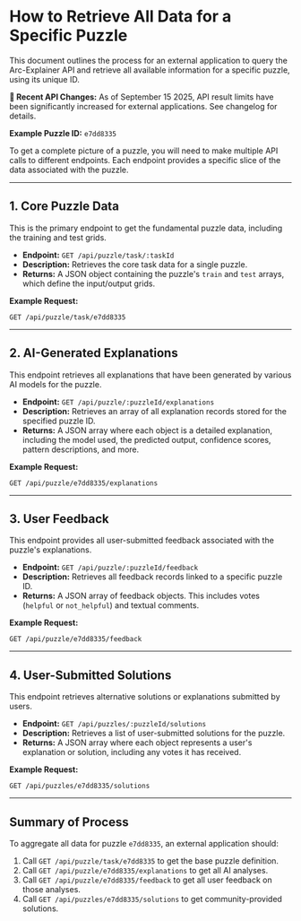 # How to Retrieve All Data for a Specific Puzzle

This document outlines the process for an external application to query the Arc-Explainer API and retrieve all available information for a specific puzzle, using its unique ID.

**🔄 Recent API Changes:** As of September 15 2025, API result limits have been significantly increased for external applications. See changelog for details.

**Example Puzzle ID:** `e7dd8335`

To get a complete picture of a puzzle, you will need to make multiple API calls to different endpoints. Each endpoint provides a specific slice of the data associated with the puzzle.

---

## 1. Core Puzzle Data

This is the primary endpoint to get the fundamental puzzle data, including the training and test grids.

*   **Endpoint:** `GET /api/puzzle/task/:taskId`
*   **Description:** Retrieves the core task data for a single puzzle.
*   **Returns:** A JSON object containing the puzzle's `train` and `test` arrays, which define the input/output grids.

**Example Request:**
```
GET /api/puzzle/task/e7dd8335
```

---

## 2. AI-Generated Explanations

This endpoint retrieves all explanations that have been generated by various AI models for the puzzle.

*   **Endpoint:** `GET /api/puzzle/:puzzleId/explanations`
*   **Description:** Retrieves an array of all explanation records stored for the specified puzzle ID.
*   **Returns:** A JSON array where each object is a detailed explanation, including the model used, the predicted output, confidence scores, pattern descriptions, and more.

**Example Request:**
```
GET /api/puzzle/e7dd8335/explanations
```

---

## 3. User Feedback

This endpoint provides all user-submitted feedback associated with the puzzle's explanations.

*   **Endpoint:** `GET /api/puzzle/:puzzleId/feedback`
*   **Description:** Retrieves all feedback records linked to a specific puzzle ID.
*   **Returns:** A JSON array of feedback objects. This includes votes (`helpful` or `not_helpful`) and textual comments.

**Example Request:**
```
GET /api/puzzle/e7dd8335/feedback
```

---

## 4. User-Submitted Solutions

This endpoint retrieves alternative solutions or explanations submitted by users.

*   **Endpoint:** `GET /api/puzzles/:puzzleId/solutions`
*   **Description:** Retrieves a list of user-submitted solutions for the puzzle.
*   **Returns:** A JSON array where each object represents a user's explanation or solution, including any votes it has received.

**Example Request:**
```
GET /api/puzzles/e7dd8335/solutions
```

---

## Summary of Process

To aggregate all data for puzzle `e7dd8335`, an external application should:

1.  Call `GET /api/puzzle/task/e7dd8335` to get the base puzzle definition.
2.  Call `GET /api/puzzle/e7dd8335/explanations` to get all AI analyses.
3.  Call `GET /api/puzzle/e7dd8335/feedback` to get all user feedback on those analyses.
4.  Call `GET /api/puzzles/e7dd8335/solutions` to get community-provided solutions.
